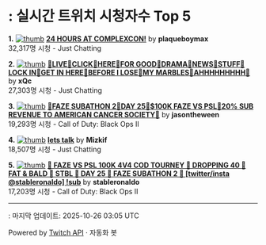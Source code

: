 # : 실시간 트위치 시청자수 Top 5

**1.** [![thumb](https://static-cdn.jtvnw.net/previews-ttv/live_user_plaqueboymax-320x180.jpg)](https://twitch.tv/plaqueboymax)
**[24 HOURS AT COMPLEXCON!](https://twitch.tv/plaqueboymax)** by **plaqueboymax**<br>32,317명 시청  - Just Chatting

**2.** [![thumb](https://static-cdn.jtvnw.net/previews-ttv/live_user_xqc-320x180.jpg)](https://twitch.tv/xQc)
**[👴LIVE👴CLICK👴HERE👴FOR GOOD👴DRAMA👴NEWS👴STUFF👴LOCK IN👴GET IN HERE👴BEFORE I LOSE👴MY MARBLES👴AHHHHHHHHH👴](https://twitch.tv/xQc)** by **xQc**<br>27,303명 시청  - Just Chatting

**3.** [![thumb](https://static-cdn.jtvnw.net/previews-ttv/live_user_jasontheween-320x180.jpg)](https://twitch.tv/jasontheween)
**[🔴FAZE SUBATHON 2🔴DAY 25🔴$100K FAZE VS PSL🔴20% SUB REVENUE TO AMERICAN CANCER SOCIETY🔴](https://twitch.tv/jasontheween)** by **jasontheween**<br>19,293명 시청  - Call of Duty: Black Ops II

**4.** [![thumb](https://static-cdn.jtvnw.net/previews-ttv/live_user_mizkif-320x180.jpg)](https://twitch.tv/Mizkif)
**[lets talk](https://twitch.tv/Mizkif)** by **Mizkif**<br>18,507명 시청  - Just Chatting

**5.** [![thumb](https://static-cdn.jtvnw.net/previews-ttv/live_user_stableronaldo-320x180.jpg)](https://twitch.tv/stableronaldo)
**[🦉 FAZE VS PSL 100K 4V4 COD TOURNEY 🦉 DROPPING 40 🦉 FAT & BALD 🦉 STBL 🦉 DAY 25 🦉 FAZE SUBATHON 2 🦉 [twitter/insta @stableronaldo] !sub](https://twitch.tv/stableronaldo)** by **stableronaldo**<br>17,203명 시청  - Call of Duty: Black Ops II


---
: 마지막 업데이트: 2025-10-26 03:05 UTC

Powered by [Twitch API](https://dev.twitch.tv/docs/api/reference) · 자동화 봇